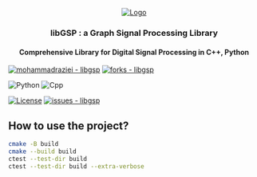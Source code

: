 <p align="center">
  <a href="https://github.com/mohammadraziei/libgsp">
    <img src="https://github.com/MohammadRaziei/libgsp/raw/master/docs/images/logo/logo-color.svg" alt="Logo">
  </a>
  <h3 align="center">
    libGSP : a Graph Signal Processing Library
  </h3>
  <h4 align="center">
	Comprehensive Library for Digital Signal Processing in C++, Python
  </h4>
</p>

[![mohammadraziei - libgsp](https://img.shields.io/static/v1?label=mohammadraziei&message=fastfilter&color=white&logo=github)](https://github.com/mohammadraziei/libgsp "Go to GitHub repo")
[![forks - libgsp](https://img.shields.io/github/forks/mohammadraziei/libgsp?style=social)](https://github.com/mohammadraziei/libgsp)

![Python](https://img.shields.io/badge/Python-3.8%20%7C%203.9%20%7C%203.10%20%7C%203.11-blue)
![Cpp](https://img.shields.io/badge/C++-17-blue)


[![License](https://img.shields.io/badge/License-MIT-purple)](#license)
[![issues - libgsp](https://img.shields.io/github/issues/mohammadraziei/libgsp)](https://github.com/mohammadraziei/libgsp/issues)



## How to use the project?

```bash
cmake -B build 
cmake --build build 
ctest --test-dir build 
ctest --test-dir build --extra-verbose
```


